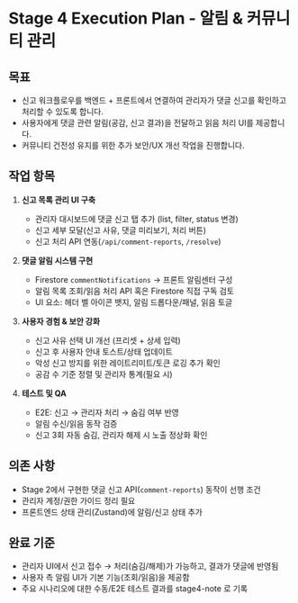 # Stage 4 Execution Plan - 알림 & 커뮤니티 관리

## 목표
- 신고 워크플로우를 백엔드 + 프론트에서 연결하여 관리자가 댓글 신고를 확인하고 처리할 수 있도록 합니다.
- 사용자에게 댓글 관련 알림(공감, 신고 결과)을 전달하고 읽음 처리 UI를 제공합니다.
- 커뮤니티 건전성 유지를 위한 추가 보안/UX 개선 작업을 진행합니다.

## 작업 항목
1. **신고 목록 관리 UI 구축**
   - 관리자 대시보드에 댓글 신고 탭 추가 (list, filter, status 변경)
   - 신고 세부 모달(신고 사유, 댓글 미리보기, 처리 버튼)
   - 신고 처리 API 연동(`/api/comment-reports`, `/resolve`)

2. **댓글 알림 시스템 구현**
   - Firestore `commentNotifications` -> 프론트 알림센터 구성
   - 알림 목록 조회/읽음 처리 API 혹은 Firestore 직접 구독 검토
   - UI 요소: 헤더 벨 아이콘 뱃지, 알림 드롭다운/패널, 읽음 토글

3. **사용자 경험 & 보안 강화**
   - 신고 사유 선택 UI 개선 (프리셋 + 상세 입력)
   - 신고 후 사용자 안내 토스트/상태 업데이트
   - 악성 신고 방지를 위한 레이트리미트/토큰 로깅 추가 확인
   - 공감 수 기준 정렬 및 관리자 통계(필요 시)

4. **테스트 및 QA**
   - E2E: 신고 → 관리자 처리 → 숨김 여부 반영
   - 알림 수신/읽음 동작 검증
   - 신고 3회 자동 숨김, 관리자 해제 시 노출 정상화 확인

## 의존 사항
- Stage 2에서 구현한 댓글 신고 API(`comment-reports`) 동작이 선행 조건
- 관리자 계정/권한 가이드 정리 필요
- 프론트엔드 상태 관리(Zustand)에 알림/신고 상태 추가

## 완료 기준
- 관리자 UI에서 신고 접수 → 처리(숨김/해제)가 가능하고, 결과가 댓글에 반영됨
- 사용자 측 알림 UI가 기본 기능(조회/읽음)을 제공함
- 주요 시나리오에 대한 수동/E2E 테스트 결과를 stage4-note 로 기록
